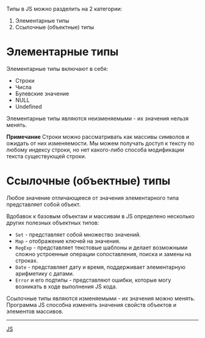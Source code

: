 Типы в JS можно разделить на 2 категории:
1. Элементарные типы
2. Ссылочные (объектные) типы

# Элементарные типы
Элементарные типы включают в себя:
- Строки
- Числа
- Булевские значение
- NULL
- Undefined

Элементарные типы являются неизменяемыми - их значения нельзя менять.

**Примечание**
Строки можно рассматривать как массивы символов и ожидать от них изменяемости. Мы можем получать доступ к тексту по любому индексу строки, но нет какого-либо способа модификации текста существующей строки.
# Ссылочные (объектные) типы
Любое значение отличающееся от значения элементарного типа представляет собой объект.

Вдобавок к базовым объектам и массивам в JS определено несколько других полезных объектных типов:
- `Set` - представляет собой множество значений.
- `Map` - отображение ключей на значения.
- `RegExp` - представляет текстовые шаблоны и делает возможными сложно устроенные операции сопоставления, поиска и замены на строках.
- `Date` - представляет дату и время, поддерживает элементарную арифметику с датами.
- `Error` и его подтипы - представляют ошибки, которые могу возникать в ходе выполнения JS кода.

Ссылочные типы являются изменяемыми - их значения можно менять.
Программа JS способна изменять значения свойств объектов и элементов массивов.

---
[JS](JS)